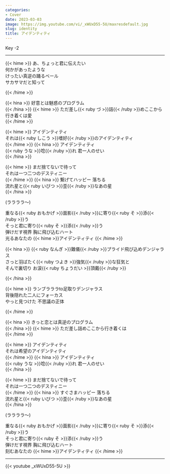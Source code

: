 ```yaml
---
categories:
- Cover
date: 2023-03-03
image: https://img.youtube.com/vi/_xWUxD55-5U/maxresdefault.jpg
slug: identity
title: アイデンティティ
---
```



Key -2

---

{{< hime >}}
あ、ちょっと君に伝えたい  
何かがあったような  
けったい真逆の踊るベール  
サカサマだと知って  

{{< /hime >}}

{{< hina >}}
好意とは魅惑のプログラム  
{{< /hina >}}
{{< hime >}}
ただ差し{{< ruby づ >}}詰{{< /ruby >}}めここから行き着くは愛  
{{< /hime >}}


{{< hime >}}
アイデンティティ  
それは{{< ruby しこう >}}嗜好{{< /ruby >}}のアイデンティティ  
{{< /hime >}}
{{< hina >}}
アイデンティティ  
{{< ruby うな >}}唸{{< /ruby >}}れ 君一人のせい  
{{< /hina >}}

{{< hime >}}
まだ捨てないで待って  
それは一つ二つのデスティニー  
{{< /hime >}}
{{< hina >}}
繋げてハッピー 落ちる  
流れ星と{{< ruby いびつ >}}歪{{< /ruby >}}なあの星  
{{< /hina >}}

(ララララ～)  

重なる{{< ruby おもかげ >}}面影{{< /ruby >}}に寄り{{< ruby そ >}}添{{< /ruby >}}う  
そっと君に寄り{{< ruby そ >}}添{{< /ruby >}}う  
弾けだす視界 胸に飛び込むハート  
光るあなたの {{< hime >}}アイデンティティ  {{< /hime >}}

{{< hina >}}
{{< ruby なんぎ >}}難儀{{< /ruby >}}プライド飛び込めデンジャラス  
さっと羽ばたく{{< ruby つよき >}}強気{{< /ruby >}}な狂気と  
そんで裏切り お涙{{< ruby ちょうだい >}}頂戴{{< /ruby >}}  

{{< /hina >}}

{{< hime >}}
ランブラララto足取りデンジャラス  
背後隠れた二人にフォーカス  
やっと見つけた 不思議の正体  

{{< /hime >}}

{{< hina >}}
きっと恋とは真逆のプログラム  
{{< /hina >}}
{{< hime >}}
ただ差し詰めここから行き着くは  
{{< /hime >}}

{{< hime >}}
アイデンティティ  
それは希望のアイデンティティ  
{{< /hime >}}
{{< hina >}}
アイデンティティ  
{{< ruby うな >}}唸{{< /ruby >}}れ 君一人のせい  
{{< /hina >}}

{{< hime >}}
まだ捨てないで待って  
それは一つ二つのデスティニー  
{{< /hime >}}
{{< hina >}}
すぐさまハッピー 落ちる  
流れ星と{{< ruby いびつ >}}歪{{< /ruby >}}なあの星  
{{< /hina >}}

(ララララ～)  

重なる{{< ruby おもかげ >}}面影{{< /ruby >}}に寄り{{< ruby そ >}}添{{< /ruby >}}う  
そっと君に寄り{{< ruby そ >}}添{{< /ruby >}}う  
弾けだす視界 胸に飛び込むハート  
刻むあなたの {{< hime >}}アイデンティティ  {{< /hime >}}

---

{{< youtube _xWUxD55-5U >}}